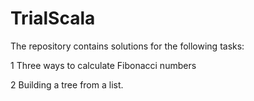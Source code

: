 # TrialScala

The repository contains solutions for the following tasks:

1 Three ways to calculate Fibonacci numbers

2 Building a tree from a list.
